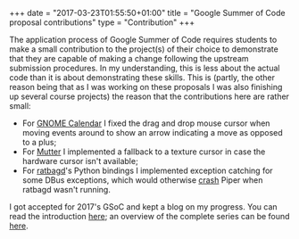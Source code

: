 +++
date = "2017-03-23T01:55:50+01:00"
title = "Google Summer of Code proposal contributions"
type = "Contribution"
+++

The application process of Google Summer of Code requires students to make a
small contribution to the project(s) of their choice to demonstrate that they
are capable of making a change following the upstream submission procedures. In
my understanding, this is less about the actual code than it is about
demonstrating these skills. This is (partly, the other reason being that as I was
working on these proposals I was also finishing up several course projects) the
reason that the contributions here are rather small:

* For [GNOME
  Calendar](https://bugzilla.gnome.org/show_bug.cgi?id=774922) I fixed
  the drag and drop mouse cursor when moving events around to show an
  arrow indicating a move as opposed to a plus;
* For [Mutter](https://bugzilla.gnome.org/show_bug.cgi?id=770020) I
  implemented a fallback to a texture cursor in case the hardware
  cursor isn't available;
* For [ratbagd](https://github.com/libratbag/ratbagd/pull/13)'s Python bindings
  I implemented exception catching for some DBus exceptions, which would
  otherwise [crash](https://github.com/libratbag/piper/issues/2) Piper when
  ratbagd wasn't running.

I got accepted for 2017's GSoC and kept a blog on my progress. You can
read the introduction [here](/blog/gsoc-part-1/); an overview of the complete
series can be found [here](/series/google-summer-of-code/).
